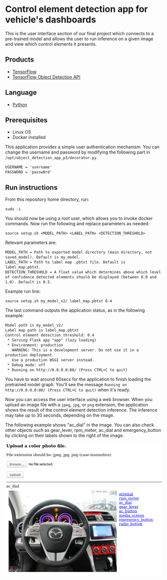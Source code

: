 # Control element detection app for vehicle's dashboards

This is the user interface section of our final project which connects to a pre-trained model and allows the user to run inference on a given image and view which control elements it presents.

## Products
- [TensorFlow][1]
- [TensorFlow Object Detection API][2]

## Language
- [Python][2]

[1]: https://www.tensorflow.org/
[2]: https://github.com/tensorflow/models/tree/master/research/object_detection
[3]: https://python.org

## Prerequisites
- Linux OS
- Docker installed


This application provides a simple user authentication mechanism.
 You can change the username and password by modifying the following
 part in `/opt/object_detection_app_p3/decorator.py`.

```
USERNAME = 'username'
PASSWORD = 'passw0rd'
```
## Run instructions
From this repository home directory, run:
```
sudo -i
```
You should now be using a root user, which allows you to invoke docker commands.
Now run the following and replace parameters as needed:
```
source setup.sh <MODEL_PATH> <LABEL_PATH> <DETECTION_THRESHOLD>
```
Relevant parameters are:
```
MODEL_PATH = Path to exported model directory (main directory, not saved_model). Default is my_model.
LABEL_PATH = Path to label map .pbtxt file. Default is label_map.pbtxt.
DETECTION_THRESHOLD = A float value which determines above which level of confidence detected elements should be displayed (between 0.0 and 1.0). Default is 0.5.
```

Example run line:
```
source setup.sh my_model_v2/ label_map.pbtxt 0.4
```

The last command outputs the application status, as in the
 following example:
```
Model path is my_model_v2/
Label map path is label_map.pbtxt
Control element detection threshold: 0.4
 * Serving Flask app "app" (lazy loading)
 * Environment: production
   WARNING: This is a development server. Do not use it in a production deployment.
   Use a production WSGI server instead.
 * Debug mode: off
 * Running on http://0.0.0.0:80/ (Press CTRL+C to quit)
```

You have to wait around 60secs for the application to finish loading
 the pretrained model graph. You'll see the message 
 `Running on http://0.0.0.0:80/ (Press CTRL+C to quit)` when it's ready.

Now you can access the user interface using a web browser.
 When you upload an image file with a `jpeg`, `jpg`, or `png` extension,
 the application shows the result of the control element detection inference.
 The inference may take up to 30 seconds, depending on the image.

The following example shows "ac_dial" in the image. You can also check
 other objects such as gear_lever, rpm_meter, ac_dial and emergency_button by clicking
 on their labels shown to the right of the image.

 ![](docs/img/screenshot.png)
